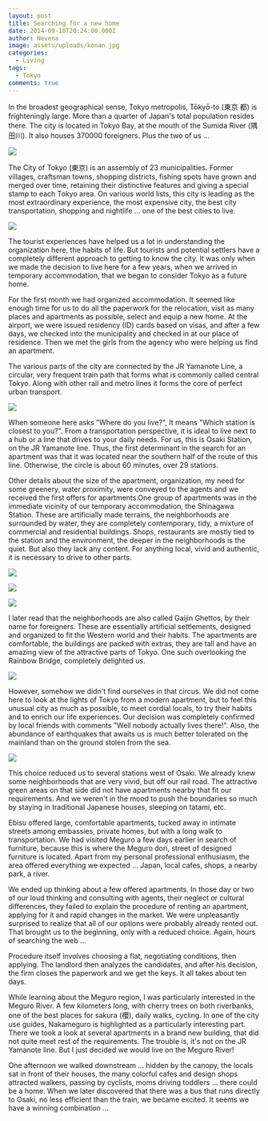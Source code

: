 ```yaml
---
layout: post
title: Searching for a new home
date: 2014-09-18T20:24:00.000Z
author: Nevena
image: assets/uploads/konan.jpg
categories:
  - Living
tags:
  - Tokyo
comments: true
---
```

In the broadest geographical sense, Tokyo metropolis, Tōkyō-to (東京 都) is frighteningly large. More than a quarter of Japan's total population resides there. The city is located in Tokyo Bay, at the mouth of the Sumida River (隅田川). It also houses 370000 foreigners. Plus the two of us ...

![](/assets/uploads/greatertokyo.jpg)

The City of Tokyo (東京) is an assembly of 23 municipalities. Former villages, craftsman towns, shopping districts, fishing spots have grown and merged over time, retaining their distinctive features and giving a special stamp to each Tokyo area. On various world lists, this city is leading as the most extraordinary experience, the most expensive city, the best city transportation, shopping and nightlife ... one of the best cities to live.

![](/assets/uploads/23ward.jpg)

The tourist experiences have helped us a lot in understanding the organization here, the habits of life. But tourists and potential settlers have a completely different approach to getting to know the city. It was only when we made the decision to live here for a few years, when we arrived in temporary accommodation, that we began to consider Tokyo as a future home.

For the first month we had organized accommodation. It seemed like enough time for us to do all the paperwork for the relocation, visit as many places and apartments as possible, select and equip a new home. At the airport, we were issued residency (ID) cards based on visas, and after a few days, we checked into the municipality and checked in at our place of residence. Then we met the girls from the agency who were helping us find an apartment. 

The various parts of the city are connected by the JR Yamanote Line, a circular, very frequent train path that forms what is commonly called central Tokyo. Along with other rail and metro lines it forms the core of perfect urban transport.

![](/assets/uploads/yamanote-line.jpg)

When someone here asks "Where do you live?", It means "Which station is closest to you?". From a transportation perspective, it is ideal to live next to a hub or a line that drives to your daily needs. For us, this is Osaki Station, on the JR Yamanote line. Thus, the first determinant in the search for an apartment was that it was located near the southern half of the route of this line. Otherwise, the circle is about 60 minutes, over 29 stations. 

Other details about the size of the apartment, organization, my need for some greenery, water proximity, were conveyed to the agents and we received the first offers for apartments.One group of apartments was in the immediate vicinity of our temporary accommodation, the Shinagawa Station. These are artificially made terrains, the neighborhoods are surrounded by water, they are completely contemporary, tidy, a mixture of commercial and residential buildings. Shops, restaurants are mostly tied to the station and the environment, the deeper in the neighborhoods is the quiet. But also they lack any content. For anything local, vivid and authentic, it is necessary to drive to other parts.

![](/assets/uploads/konan.jpg)

![](/assets/uploads/konan-2.jpg)

![](/assets/uploads/konan-3.jpg)

I later read that the neighborhoods are also called Gaijin Ghettos, by their name for foreigners. These are essentially artificial settlements, designed and organized to fit the Western world and their habits. The apartments are comfortable, the buildings are packed with extras, they are tall and have an amazing view of the attractive parts of Tokyo. One such overlooking the Rainbow Bridge, completely delighted us.

![](/assets/uploads/konan-4.jpg)

However, somehow we didn't find ourselves in that circus. We did not come here to look at the lights of Tokyo from a modern apartment, but to feel this unusual city as much as possible, to meet cordial locals, to try their habits and to enrich our life experiences. Our decision was completely confirmed by local friends with comments "Well nobody actually lives there!". Also, the abundance of earthquakes that awaits us is much better tolerated on the mainland than on the ground stolen from the sea.

![](/assets/uploads/tokyo-bay-map.jpg)

This choice reduced us to several stations west of Osaki. We already knew some neighborhoods that are very vivid, but off our rail road. The attractive green areas on that side did not have apartments nearby that fit our requirements. And we weren't in the mood to push the boundaries so much by staying in traditional Japanese houses, sleeping on tatami, etc. 

Ebisu offered large, comfortable apartments, tucked away in intimate streets among embassies, private homes, but with a long walk to transportation. We had visited Meguro a few days earlier in search of furniture, because this is where the Meguro dori, street of designed furniture is located. Apart from my personal professional enthusiasm, the area offered everything we expected ... Japan, local cafes, shops, a nearby park, a river. 

We ended up thinking about a few offered apartments. In those day or two of our loud thinking and consulting with agents, their neglect or cultural differences, they failed to explain the procedure of renting an apartment, applying for it and rapid changes in the market. We were unpleasantly surprised to realize that all of our options were probably already rented out. That brought us to the beginning, only with a reduced choice. Again, hours of searching the web ... 

Procedure itself involves choosing a flat, negotiating conditions, then applying. The landlord then analyzes the candidates, and after his decision, the firm closes the paperwork and we get the keys. It all takes about ten days.

While learning about the Meguro region, I was particularly interested in the Meguro River. A few kilometers long, with cherry trees on both riverbanks, one of the best places for sakura (櫻), daily walks, cycling. In one of the city use guides, Nakameguro is highlighted as a particularly interesting part. There we took a look at several apartments in a brand new building, that did not quite meet rest of the requirements. The trouble is, it's not on the JR Yamanote line. But I just decided we would live on the Meguro River! 

One afternoon we walked downstream ... hidden by the canopy, the locals sat in front of their houses, the many colorful cafes and design shops attracted walkers, passing by cyclists, moms driving toddlers ... there could be a home. When we later discovered that there was a bus that runs directly to Osaki, no less efficient than the train, we became excited. It seems we have a winning combination ...